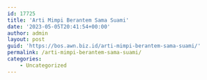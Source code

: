 ```yaml
---
id: 17725
title: 'Arti Mimpi Berantem Sama Suami'
date: '2023-05-05T20:41:54+00:00'
author: admin
layout: post
guid: 'https://bos.awn.biz.id/arti-mimpi-berantem-sama-suami/'
permalink: /arti-mimpi-berantem-sama-suami/
categories:
    - Uncategorized
---
```


